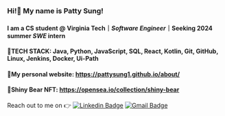 

<!--
**pattysung1/pattysung1** is a ✨ _special_ ✨ repository because its `README.md` (this file) appears on your GitHub profile.

Here are some ideas to get you started:

- 🔭 I’m currently working on ...
- 🌱 I’m currently learning ...
- 👯 I’m looking to collaborate on ...
- 🤔 I’m looking for help with ...
- 💬 Ask me about ...
- 📫 How to reach me: ...
- 😄 Pronouns: ...
- ⚡ Fun fact: ...
-->

### Hi!🖖 My name is Patty Sung! 

#### I am a **CS student** @ Virginia Tech｜*Software Engineer*｜Seeking 2024 summer ***SWE*** intern

#### 🌟TECH STACK: Java, Python, JavaScript, SQL, React, Kotlin, Git, GitHub, Linux, Jenkins, Docker, Ui-Path

#### 🌟My personal website: https://pattysung1.github.io/about/

#### 🌟Shiny Bear NFT: https://opensea.io/collection/shiny-bear

Reach out to me on :point_right: [![Linkedin Badge](https://img.shields.io/badge/-Linkedin-4169E1?style=flat-square&logo=Linkedin&logoColor=white&&link=https://www.linkedin.com/in/vividha-rawat-761905143/)](https://www.linkedin.com/in/peihsuansung/)
[![Gmail Badge](https://img.shields.io/badge/-Gmail-c14438?style=flat-square&logo=Gmail&logoColor=white&link=mailto:rvividha@gmail.com)](sungpiehsuannccu@gmail.com)
